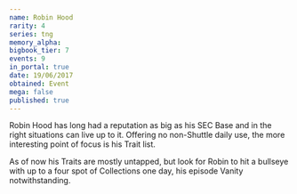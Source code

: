 ```yaml
---
name: Robin Hood
rarity: 4
series: tng
memory_alpha:
bigbook_tier: 7
events: 9
in_portal: true
date: 19/06/2017
obtained: Event
mega: false
published: true
---
```


Robin Hood has long had a reputation as big as his SEC Base and in the right situations can live up to it. Offering no non-Shuttle daily use, the more interesting point of focus is his Trait list.

As of now his Traits are mostly untapped, but look for Robin to hit a bullseye with up to a four spot of Collections one day, his episode Vanity notwithstanding.
